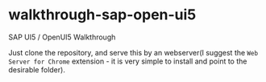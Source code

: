 # walkthrough-sap-open-ui5
SAP UI5 / OpenUI5 Walkthrough

Just clone the repository, and serve this by an webserver(I suggest the `Web Server for Chrome` extension - it is 
very simple to install and point to the desirable folder).
